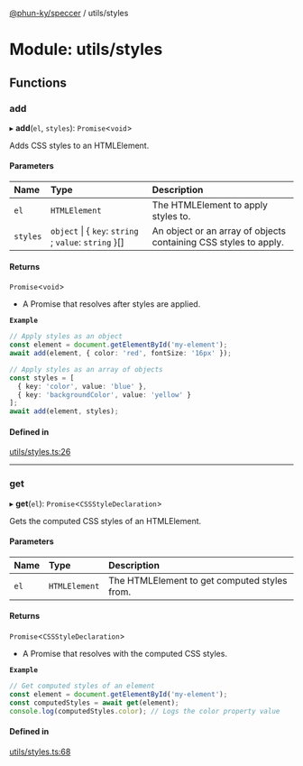 [@phun-ky/speccer](../README.md) / utils/styles

# Module: utils/styles

## Functions

### add

▸ **add**(`el`, `styles`): `Promise`<`void`\>

Adds CSS styles to an HTMLElement.

#### Parameters

| Name | Type | Description |
| :------ | :------ | :------ |
| `el` | `HTMLElement` | The HTMLElement to apply styles to. |
| `styles` | `object` \| { `key`: `string` ; `value`: `string`  }[] | An object or an array of objects containing CSS styles to apply. |

#### Returns

`Promise`<`void`\>

- A Promise that resolves after styles are applied.

**`Example`**

```ts
// Apply styles as an object
const element = document.getElementById('my-element');
await add(element, { color: 'red', fontSize: '16px' });

// Apply styles as an array of objects
const styles = [
  { key: 'color', value: 'blue' },
  { key: 'backgroundColor', value: 'yellow' }
];
await add(element, styles);
```

#### Defined in

[utils/styles.ts:26](https://github.com/phun-ky/speccer/blob/main/src/utils/styles.ts#L26)

___

### get

▸ **get**(`el`): `Promise`<`CSSStyleDeclaration`\>

Gets the computed CSS styles of an HTMLElement.

#### Parameters

| Name | Type | Description |
| :------ | :------ | :------ |
| `el` | `HTMLElement` | The HTMLElement to get computed styles from. |

#### Returns

`Promise`<`CSSStyleDeclaration`\>

- A Promise that resolves with the computed CSS styles.

**`Example`**

```ts
// Get computed styles of an element
const element = document.getElementById('my-element');
const computedStyles = await get(element);
console.log(computedStyles.color); // Logs the color property value
```

#### Defined in

[utils/styles.ts:68](https://github.com/phun-ky/speccer/blob/main/src/utils/styles.ts#L68)
